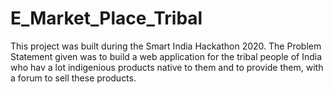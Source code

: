 # E_Market_Place_Tribal
This project was built during the Smart India Hackathon 2020.
The Problem Statement given was to build a web application for the tribal people of India who hav a lot indigenious products native to them and to provide them, with a forum to sell these products.
